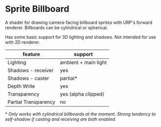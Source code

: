 # Sprite Billboard

A shader for drawing camera-facing billboard sprites with URP's forward renderer. Billboards can be cylindrical or spherical.

Has some basic support for 3D lighting and shadows. Not intended for use with 2D renderer.


|feature|support|
|-|-|
|Lighting|ambient + main light|
|Shadows - receiver|yes|
|Shadows - caster|partial\*|
|Depth Write|yes|
|Transparency|yes (alpha clipped)|
|Partial Transparency|no|

\* *Only works with cylindrical billboards at the moment. Strong tendency to self-shadow if casting and receiving are both enabled.*

